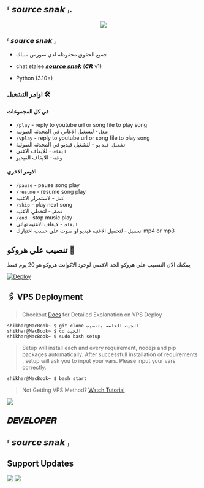 <h2 align="centre">⸢ 𝙨𝙤𝙪𝙧𝙘𝙚 𝙨𝙣𝙖𝙠 ⸥.</h2>

<p align="center">
  <img src="https://telegra.ph/file/1a38e52936d7007199c78.jpg">
</p>

<h3>⸢ 𝙨𝙤𝙪𝙧𝙘𝙚 𝙨𝙣𝙖𝙠 ⸥</h3>

- جميع الحقوق محفوظه لدي سورس سناك

- chat etalee [𝙨𝙤𝙪𝙧𝙘𝙚 𝙨𝙣𝙖𝙠](https://t.me/UU_SNAK) (𝘾𝙍 v1)
- Python (3.10+)

### اوامر التشغيل 🛠
#### في كل المجموعات 
- `/play` - reply to youtube url or song file to play song
- `شغل` - لتشغيل الاغاني في المحدثه الصوتيه
- `/vplay` - reply to youtube url or song file to play song
- `تشغيل فيديو` - لتشغيل فيديو في المحدثه الصوتية 
- `ايقاف` - للايقاف الاغني
- `وقف` - للايقاف الفيديو

#### الاومر الاخري
- `/pause` - pause song play
- `/resume` - resume song play
- `كمل` - لاستمرار الاغنيه
- `/skip` - play next song
- `تخطي` - لتخطي الاغنيه
- `/end` - stop music play
- `ايقاف` - لايقاف الاغنيه نهائي 
- `تحميل` - لتحميل الاغنيه فيديو او صوت علي حسب اختيارك mp4 or mp3


## تنصيب علي هروكو 💜

يمكنك الان التنصيب علي هروكو الحد الاقصي لوجود الاكوانت هروكو هو 20 يوم فقط

[![Deploy](https://www.herokucdn.com/deploy/button.svg)](https://heroku.com/deploy?template=https://github.com/etmusicbot/etmusicbot)


## 🖇 VPS Deployment

> Checkout [Docs](https://notreallyshikhar.gitbook.io/yukkimusicbot/deployment/local-hosting-or-vps) for Detailed Explanation on VPS Deploy


```console
shikhar@MacBook~ $ git clone الجيت الخاصه بتنصيب
shikhar@MacBook~ $ cd الجيت
shikhar@MacBook~ $ sudo bash setup
```
> Setup will install each and every requirement, nodejs and pip packages automatically. After successfull installation of requirements , setup will ask you to input your vars.
> Please input your vars correctly.

```console
shikhar@MacBook~ $ bash start
```

> Not Getting VPS Method? [Watch Tutorial](https://t.me/UU_SNAK)


<img src="https://telegra.ph/file/1a38e52936d7007199c78.jpg" align="center">



## 𝑫𝑬𝑽𝑬𝑳𝑶𝑷𝑬𝑹 

## ⸢ 𝙨𝙤𝙪𝙧𝙘𝙚 𝙨𝙣𝙖𝙠 ⸥

## Support Updates 

<a href="https://t.me/UU_SNAK"><img src="https://img.shields.io/badge/Join-Group%20Support-red.svg?style=for-the-badge&logo=Telegram"></a> <a href="https://t.me/UU_SNAK"><img src="https://img.shields.io/badge/Join-Updates%20Channel-white.svg?style=for-the-badge&logo=Telegram"></a>
